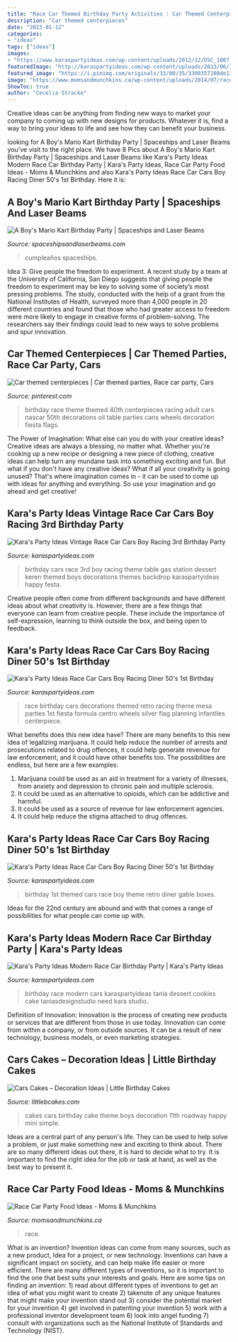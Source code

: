 ```yaml
---
title: "Race Car Themed Birthday Party Activities : Car Themed Centerpieces"
description: "Car themed centerpieces"
date: "2023-01-12"
categories:
- "ideas"
tags: ["ideas"]
images:
- "https://www.karaspartyideas.com/wp-content/uploads/2012/12/DSC_1087_600x902.jpg"
featuredImage: "http://karaspartyideas.com/wp-content/uploads/2013/06/375512_391857067565017_1068333396_n_600x455.jpg"
featured_image: "https://i.pinimg.com/originals/33/00/35/3300357108de132ab1dc3993ddacb93f.jpg"
image: "https://www.momsandmunchkins.ca/wp-content/uploads/2014/07/race-party-food-2.jpg"
ShowToc: true
author: "Cecelia Stracke"
---
```



Creative ideas can be anything from finding new ways to market your company to coming up with new designs for products. Whatever it is, find a way to bring your ideas to life and see how they can benefit your business.

	

		
looking for A Boy&#039;s Mario Kart Birthday Party | Spaceships and Laser Beams you've visit to the right place. We have 8 Pics about A Boy&#039;s Mario Kart Birthday Party | Spaceships and Laser Beams like Kara&#039;s Party Ideas Modern Race Car Birthday Party | Kara&#039;s Party Ideas, Race Car Party Food Ideas - Moms &amp; Munchkins and also Kara&#039;s Party Ideas Race Car Cars Boy Racing Diner 50&#039;s 1st Birthday. Here it is:
		
    
## A Boy&#039;s Mario Kart Birthday Party | Spaceships And Laser Beams

<img loading=lazy src="https://spaceshipsandlaserbeams.com/wp-content/uploads/2015/09/boys-mario-kart-birthday-party-ideas.jpg" onerror="this.onerror=null;this.src='https://tse1.mm.bing.net/th?id=OIP.LYsGSJ-gRnY-gSD1yrcnkAHaLH&amp;pid=15.1';" alt="A Boy&#039;s Mario Kart Birthday Party | Spaceships and Laser Beams">

_Source: spaceshipsandlaserbeams.com_

>cumpleaños spaceships. 

	

Idea 3: Give people the freedom to experiment.
A recent study by a team at the University of California, San Diego suggests that giving people the freedom to experiment may be key to solving some of society’s most pressing problems. The study, conducted with the help of a grant from the National Institutes of Health, surveyed more than 4,000 people in 20 different countries and found that those who had greater access to freedom were more likely to engage in creative forms of problem-solving. The researchers say their findings could lead to new ways to solve problems and spur innovation.

    
## Car Themed Centerpieces | Car Themed Parties, Race Car Party, Cars

<img loading=lazy src="https://i.pinimg.com/originals/33/00/35/3300357108de132ab1dc3993ddacb93f.jpg" onerror="this.onerror=null;this.src='https://tse4.mm.bing.net/th?id=OIP.JbPZh__5ybDWL9RQ7JTAKgHaLG&amp;pid=15.1';" alt="Car themed centerpieces | Car themed parties, Race car party, Cars">

_Source: pinterest.com_

>birthday race theme themed 40th centerpieces racing adult cars nascar 50th decorations oil table parties cans wheels decoration fiesta flags. 

	

The Power of Imagination: What else can you do with your creative ideas?
Creative ideas are always a blessing, no matter what. Whether you're cooking up a new recipe or designing a new piece of clothing, creative ideas can help turn any mundane task into something exciting and fun. But what if you don't have any creative ideas? What if all your creativity is going unused? That's where imagination comes in - it can be used to come up with ideas for anything and everything. So use your imagination and go ahead and get creative!

    
## Kara&#039;s Party Ideas Vintage Race Car Cars Boy Racing 3rd Birthday Party

<img loading=lazy src="http://karaspartyideas.com/wp-content/uploads/2013/06/375512_391857067565017_1068333396_n_600x455.jpg" onerror="this.onerror=null;this.src='https://tse1.mm.bing.net/th?id=OIP.aUotT5FhhxbNXGrWS1LmRgHaFn&amp;pid=15.1';" alt="Kara&#039;s Party Ideas Vintage Race Car Cars Boy Racing 3rd Birthday Party">

_Source: karaspartyideas.com_

>birthday cars race 3rd boy racing theme table gas station dessert keren themed boys decorations themes backdrop karaspartyideas happy festa. 

	

Creative people often come from different backgrounds and have different ideas about what creativity is. However, there are a few things that everyone can learn from creative people. These include the importance of self-expression, learning to think outside the box, and being open to feedback.

    
## Kara&#039;s Party Ideas Race Car Cars Boy Racing Diner 50&#039;s 1st Birthday

<img loading=lazy src="https://www.karaspartyideas.com/wp-content/uploads/2012/12/DSC_1103_600x902.jpg" onerror="this.onerror=null;this.src='https://tse4.mm.bing.net/th?id=OIP.FoYLzKCZvBpcrdpJ3L7VMgHaLI&amp;pid=15.1';" alt="Kara&#039;s Party Ideas Race Car Cars Boy Racing Diner 50&#039;s 1st Birthday">

_Source: karaspartyideas.com_

>race birthday cars decorations themed retro racing theme mesa parties 1st fiesta formula centro wheels silver flag planning infantiles centerpiece. 

	

What benefits does this new idea have?
There are many benefits to this new idea of legalizing marijuana. It could help reduce the number of arrests and prosecutions related to drug offences, it could help generate revenue for law enforcement, and it could have other benefits too. The possibilities are endless, but here are a few examples: 
1. Marijuana could be used as an aid in treatment for a variety of illnesses, from anxiety and depression to chronic pain and multiple sclerosis. 
2. It could be used as an alternative to opioids, which can be addictive and harmful. 
3. It could be used as a source of revenue for law enforcement agencies. 
4. It could help reduce the stigma attached to drug offences.

    
## Kara&#039;s Party Ideas Race Car Cars Boy Racing Diner 50&#039;s 1st Birthday

<img loading=lazy src="https://www.karaspartyideas.com/wp-content/uploads/2012/12/DSC_1087_600x902.jpg" onerror="this.onerror=null;this.src='https://tse3.mm.bing.net/th?id=OIP.a_uXsLonLN6NXb-0iDevPwHaLI&amp;pid=15.1';" alt="Kara&#039;s Party Ideas Race Car Cars Boy Racing Diner 50&#039;s 1st Birthday">

_Source: karaspartyideas.com_

>birthday 1st themed cars race boy theme retro diner gable boxes. 

	

Ideas for the 22nd century are abound and with that comes a range of possibilities for what people can come up with.

    
## Kara&#039;s Party Ideas Modern Race Car Birthday Party | Kara&#039;s Party Ideas

<img loading=lazy src="https://karaspartyideas.com/wp-content/uploads/2017/05/Modern-Race-Car-Birthday-Party-via-Karas-Party-Ideas-KarasPartyIdeas.com21.jpeg" onerror="this.onerror=null;this.src='https://tse3.mm.bing.net/th?id=OIP.ZDTypXbzLDlSqRqaMog63wHaLH&amp;pid=15.1';" alt="Kara&#039;s Party Ideas Modern Race Car Birthday Party | Kara&#039;s Party Ideas">

_Source: karaspartyideas.com_

>birthday race modern cars karaspartyideas tania dessert cookies cake taniasdesignstudio need kara studio. 

	

Definition of Innovation:
Innovation is the process of creating new products or services that are different from those in use today. Innovation can come from within a company, or from outside sources. It can be a result of new technology, business models, or even marketing strategies.

    
## Cars Cakes – Decoration Ideas | Little Birthday Cakes

<img loading=lazy src="http://www.littlebcakes.com/wp-content/uploads/2014/01/Cars-Birthday-Cakes-685x1024.jpg" onerror="this.onerror=null;this.src='https://tse4.mm.bing.net/th?id=OIP.IacECaDnvIg0Qy4odNWu0QHaLE&amp;pid=15.1';" alt="Cars Cakes – Decoration Ideas | Little Birthday Cakes">

_Source: littlebcakes.com_

>cakes cars birthday cake theme boys decoration 11th roadway happy mini simple. 

	

Ideas are a central part of any person's life. They can be used to help solve a problem, or just make something new and exciting to think about. There are so many different ideas out there, it is hard to decide what to try. It is important to find the right idea for the job or task at hand, as well as the best way to present it.

    
## Race Car Party Food Ideas - Moms &amp; Munchkins

<img loading=lazy src="https://www.momsandmunchkins.ca/wp-content/uploads/2014/07/race-party-food-2.jpg" onerror="this.onerror=null;this.src='https://tse2.mm.bing.net/th?id=OIP.FCsnqZiy8GklkRAov2B0KAAAAA&amp;pid=15.1';" alt="Race Car Party Food Ideas - Moms &amp; Munchkins">

_Source: momsandmunchkins.ca_

>race. 

	

What is an invention?
Invention ideas can come from many sources, such as a new product, Idea for a project, or new technology. Inventions can have a significant impact on society, and can help make life easier or more efficient. There are many different types of inventions, so it is important to find the one that best suits your interests and goals. Here are some tips on finding an invention: 1) read about different types of inventions to get an idea of what you might want to create 2) takenote of any unique features that might make your invention stand out 3) consider the potential market for your invention 4) get involved in patenting your invention 5) work with a professional inventor development team 6) look into angel funding 7) consult with organizations such as the National Institute of Standards and Technology (NIST).

